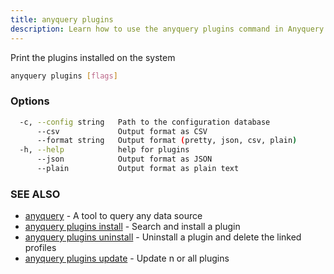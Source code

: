 ```yaml
---
title: anyquery plugins
description: Learn how to use the anyquery plugins command in Anyquery.
---
```


Print the plugins installed on the system

```bash
anyquery plugins [flags]
```

### Options

```bash
  -c, --config string   Path to the configuration database
      --csv             Output format as CSV
      --format string   Output format (pretty, json, csv, plain)
  -h, --help            help for plugins
      --json            Output format as JSON
      --plain           Output format as plain text
```

### SEE ALSO

* [anyquery](../anyquery)	 - A tool to query any data source
* [anyquery plugins install](../anyquery_plugins_install)	 - Search and install a plugin
* [anyquery plugins uninstall](../anyquery_plugins_uninstall)	 - Uninstall a plugin and delete the linked profiles
* [anyquery plugins update](../anyquery_plugins_update)	 - Update n or all plugins
